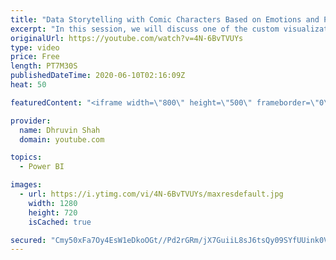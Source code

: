 ```yaml
---
title: "Data Storytelling with Comic Characters Based on Emotions and Poses of your Data in Power BI"
excerpt: "In this session, we will discuss one of the custom visualization available in Power BI Desktop, which is “Comicgen” visual by Gramener.  We all aware of KPI Visualization in Power BI. But what if we need to show emotions or comic characters based on our data?  Comicgen visualization helps us here. In"
originalUrl: https://youtube.com/watch?v=4N-6BvTVUYs
type: video
price: Free
length: PT7M30S
publishedDateTime: 2020-06-10T02:16:09Z
heat: 50

featuredContent: "<iframe width=\"800\" height=\"500\" frameborder=\"0\" src=\"https://www.youtube.com/embed/4N-6BvTVUYs\" allow=\"accelerometer; autoplay; encrypted-media; gyroscope; picture-in-picture\" allowfullscreen></iframe>"

provider:
  name: Dhruvin Shah
  domain: youtube.com

topics:
  - Power BI

images:
  - url: https://i.ytimg.com/vi/4N-6BvTVUYs/maxresdefault.jpg
    width: 1280
    height: 720
    isCached: true

secured: "Cmy50xFa7Oy4EsW1eDkoOGt//Pd2rGRm/jX7GuiiL8sJ6tsQy09SYfUUink0VuHMqFHkLFeCUWV9bJqSkzVpekMlfBfJI3V3nh27kInWe+GkorYu7J54Ifn/kN4igjVt+AisoE5bpEbNjXDEXhRJbF+4uOMekYu4MbojbFSg+vbF3qX4paWy3clRvJ80k6g9oVXz6bgLqBshJ6IUPPqlmlAtB42l+SJYxBkTyffIgB6CgUEPeBOvCl4v94IaKYEu3NbHfIn1SF75heF30kyplsGIAj0sX8AcTcln9OEBj3k3OIvmGdSAg2lDpS18Wiu13Wc546LHgoeHEmu9c9B5yH3XD6+faPGgnUIolZYhkijG26m1VY9AgqhAxMN2OPjL1uYksssXWBHP8A4tLafukQBGQQEVzw/0PA78YWHZfyg=;MsrabDdPn4vgoaudW6LvVA=="
---
```


